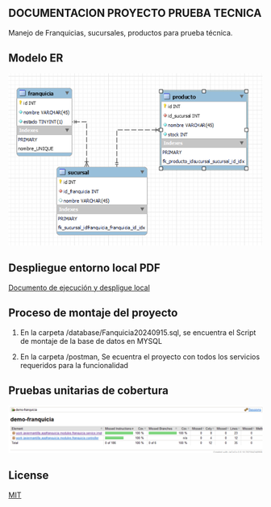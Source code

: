 ## DOCUMENTACION PROYECTO PRUEBA TECNICA

Manejo de Franquicias, sucursales, productos para prueba técnica.

## Modelo ER
 
![screenshot](database/ModeloER.png)

## Despliegue entorno local PDF

[Documento de ejecución y despligue local](resources/DESPLIEGUE-ENTORNO-LOCAL.pdf)

## Proceso de montaje del proyecto 

1. En la carpeta /database/Fanquicia20240915.sql, se encuentra el Script de montaje de la base de datos en MYSQL

2. En la carpeta /postman, Se ecuentra el proyecto con todos los servicios requeridos para la funcionalidad  


## Pruebas unitarias de cobertura

![screenshot](resources/cobertura.png)


## License

[MIT](https://choosealicense.com/licenses/mit/)
